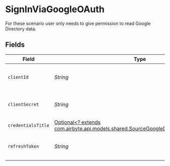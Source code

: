 # SignInViaGoogleOAuth

For these scenario user only needs to give permission to read Google Directory data.


## Fields

| Field                                                                                                                                                   | Type                                                                                                                                                    | Required                                                                                                                                                | Description                                                                                                                                             |
| ------------------------------------------------------------------------------------------------------------------------------------------------------- | ------------------------------------------------------------------------------------------------------------------------------------------------------- | ------------------------------------------------------------------------------------------------------------------------------------------------------- | ------------------------------------------------------------------------------------------------------------------------------------------------------- |
| `clientId`                                                                                                                                              | *String*                                                                                                                                                | :heavy_check_mark:                                                                                                                                      | The Client ID of the developer application.                                                                                                             |
| `clientSecret`                                                                                                                                          | *String*                                                                                                                                                | :heavy_check_mark:                                                                                                                                      | The Client Secret of the developer application.                                                                                                         |
| `credentialsTitle`                                                                                                                                      | [Optional<? extends com.airbyte.api.models.shared.SourceGoogleDirectoryCredentialsTitle>](../../models/shared/SourceGoogleDirectoryCredentialsTitle.md) | :heavy_minus_sign:                                                                                                                                      | Authentication Scenario                                                                                                                                 |
| `refreshToken`                                                                                                                                          | *String*                                                                                                                                                | :heavy_check_mark:                                                                                                                                      | The Token for obtaining a new access token.                                                                                                             |
